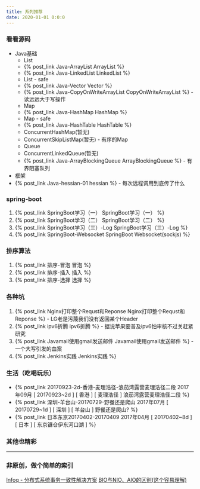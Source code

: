 ```yaml
---
title: 系列推荐
date: 2020-01-01 0:0:0
---
```


### 看看源码

- Java基础
    - List 
     - {% post_link Java-ArrayList ArrayList %}
     - {% post_link Java-LinkedList LinkedList %}
    - List - safe
     - {% post_link Java-Vector Vector %}
     - {% post_link Java-CopyOnWriteArrayList CopyOnWriteArrayList %} - 读远远大于写操作
    - Map
     - {% post_link Java-HashMap HashMap %}
    - Map - safe
     - {% post_link Java-HashTable HashTable %}
     - ConcurrentHashMap(暂无)
     - ConcurrentSkipListMap(暂无) - 有序的Map
    - Queue
     - ConcurrentLinkedQueue(暂无)
     - {% post_link Java-ArrayBlockingQueue ArrayBlockingQueue %} - 有界阻塞队列
- 框架
 - {% post_link Java-hessian-01 hessian %} - 每次远程调用到底传了什么


### spring-boot
1. {% post_link SpringBoot学习（一） SpringBoot学习（一） %}
2. {% post_link SpringBoot学习（二） SpringBoot学习（二） %}
3. {% post_link SpringBoot学习（三）-Log SpringBoot学习（三）-Log %}
3. {% post_link SpringBoot-Websocket SpringBoot Websocket(sockjs) %}


### 排序算法
1. {% post_link 排序-冒泡 冒泡 %}
2. {% post_link 排序-插入 插入 %}
2. {% post_link 排序-选择 选择 %}

### 各种坑
1. {% post_link Nginx打印整个Requst和Reponse Nginx打印整个Requst和Reponse %} - LG老是污蔑我们没有返回某个Header
2. {% post_link ipv6折腾 ipv6折腾 %} - 据说苹果要普及ipv6怕审核不过关赶紧研究
3. {% post_link Javamail使用gmail发送邮件 Javamail使用gmail发送邮件 %} - 一个大写引发的血案
4. {% post_link Jenkins实践 Jenkins实践 %} 

### 生活（吃喝玩乐）

- {% post_link 20170923-2d-香港-麦理浩径-浪茄湾露营麦理浩径二段  2017年09月 [ 20170923~2d ] [ 香港 ] [ 麦理浩径 ] 浪茄湾露营麦理浩径二段 %}
- {% post_link 深圳-羊台山-20170729-野餐还是爬山  2017年07月 [ 20170729~1d ] [ 深圳 ] [ 羊台山 ]  野餐还是爬山? %}
- {% post_link 日本东京20170402-20170409 2017年04月 [ 20170402~8d ] [ 日本 ] [ 东京镰仓伊东河口湖 ]  %}

### 其他也精彩

----

### 非原创，做个简单的索引
[Infoq - 分布式系统事务一致性解决方案](http://www.infoq.com/cn/articles/solution-of-distributed-system-transaction-consistency)
[BIO与NIO、AIO的区别(这个容易理解)](https://blog.csdn.net/skiof007/article/details/52873421)

